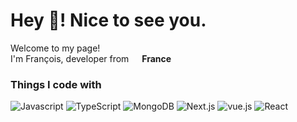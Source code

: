 <h1>Hey 👋! Nice to see you.</h1>


<p>Welcome to my page! </br> I'm François, developer from <img src="https://cdn-icons-png.flaticon.com/512/197/197560.png" width="13"/> <b>France</b>
<h3>Things I code with</h3>
<p>
  <img alt="Javascript" src="https://img.shields.io/badge/JavaScript-F7DF1E?logo=javascript&logoColor=000" />
  <img alt="TypeScript" src="https://img.shields.io/badge/-TypeScript-007ACC?style=flat-square&logo=typescript&logoColor=white" />
  <img alt="MongoDB" src="https://img.shields.io/badge/MongoDB-47A248?logo=mongodb&logoColor=white" />
  <img alt="Next.js" src="https://img.shields.io/badge/Next.js-000000?logo=nextdotjs&logoColor=white" />
  <img alt="vue.js" src="https://img.shields.io/badge/Vue.js-4FC08D?logo=vuedotjs&logoColor=fff" />
  <img alt="React" src="https://img.shields.io/badge/-React-45b8d8?style=flat-square&logo=react&logoColor=white" />

</p>
<!---
![francoislfv's Stats](https://github-readme-stats.vercel.app/api?username=francoislfv&theme=great-gatsby&show_icons=true&hide_border=true&count_private=true)   
--->

<!---
francoislfv/francoislfv is a ✨ special ✨ repository because its `README.md` (this file) appears on your GitHub profile.
You can click the Preview link to take a look at your changes.
--->


